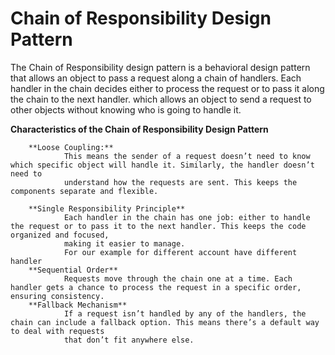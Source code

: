 # Chain of Responsibility Design Pattern

The Chain of Responsibility design pattern is a behavioral design pattern that allows an object to pass a request along a chain of handlers.
Each handler in the chain decides either to process the request or to pass it along the chain to the next handler.
which allows an object to send a request to other objects without knowing who is going to handle it.

**Characteristics of the Chain of Responsibility Design Pattern**
        
        **Loose Coupling:** 
                This means the sender of a request doesn’t need to know which specific object will handle it. Similarly, the handler doesn’t need to
                understand how the requests are sent. This keeps the components separate and flexible.
        
        **Single Responsibility Principle**
                Each handler in the chain has one job: either to handle the request or to pass it to the next handler. This keeps the code organized and focused, 
                making it easier to manage.
                For our example for different account have different handler
        **Sequential Order** 
                Requests move through the chain one at a time. Each handler gets a chance to process the request in a specific order, ensuring consistency.
        **Fallback Mechanism** 
                If a request isn’t handled by any of the handlers, the chain can include a fallback option. This means there’s a default way to deal with requests 
                that don’t fit anywhere else.